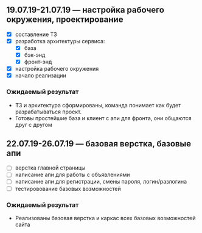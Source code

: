 ## 19.07.19-21.07.19 — настройка рабочего окружения, проектирование

* [x] составление ТЗ
* [x] разработка архитектуры сервиса:
  * [x] база
  * [x] бэк-энд
  * [x] фронт-энд
* [X] настройка рабочего окружения
* [X] начало реализации

### Ожидаемый результат

* ТЗ и архитектура сформированы, команда понимает как будет разрабатываться проект.
* Готовы простейшие база и клиент с апи для фронта, они общаются друг с другом

## 22.07.19-26.07.19 — базовая верстка, базовые апи

* [ ] верстка главной страницы
* [ ] написание апи для работы с объявлениями 
* [ ] написание апи для регистрации, смены пароля, логин/разлогина
* [ ] тестировование базовых возможностей

### Ожидаемый результат

* Реализованы базовая верстка и каркас всех базовых возможностей сайта
